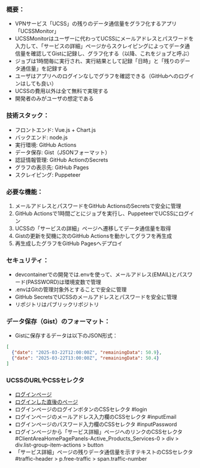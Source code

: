 ### 概要：
- VPNサービス「UCSS」の残りのデータ通信量をグラフ化するアプリ「UCSSMonitor」
- UCSSMonitorはユーザーに代わってUCSSにメールアドレスとパスワードを入力して、「サービスの詳細」ページからスクレイピングによってデータ通信量を確認してGistに記録し、グラフ化する（以降、これをジョブと呼ぶ）
- ジョブは1時間毎に実行され、実行結果として記録「日時」と「残りのデータ通信量」を記録する
- ユーザはアプリへのログインなしでグラフを確認できる（GitHubへのログインはしても良い）
- UCSSの費用以外は全て無料で実現する
- 開発者のみがユーザの想定である

### 技術スタック：
- フロントエンド: Vue.js + Chart.js
- バックエンド: node.js
- 実行環境: GitHub Actions
- データ保存: Gist（JSONフォーマット）
- 認証情報管理: GitHub ActionのSecrets
- グラフの表示先: GitHub Pages
- スクレイピング: Puppeteer

### 必要な機能：
1. メールアドレスとパスワードをGitHub ActionsのSecretsで安全に管理
2. GitHub Actionsで1時間ごとにジョブを実行し、PuppeteerでUCSSにログイン
3. UCSSの「サービスの詳細」ページへ遷移してデータ通信量を取得
4. Gistの更新を契機に次のGitHub Actionsを動かしてグラフを再生成
5. 再生成したグラフをGitHub Pagesへデプロイ

### セキュリティ：

- devcontainerでの開発では.envを使って、メールアドレス(EMAIL)とパスワード(PASSWORD)は環境変数で管理
- .envはGitの管理対象外とすることで安全に管理
- GitHub SecretsでUCSSのメールアドレスとパスワードを安全に管理
- リポジトリはパブリックリポジトリ

### データ保存（Gist）のフォーマット：
- Gistに保存するデータは以下のJSON形式：
```json
[
  {"date": "2025-03-22T12:00:00Z", "remainingData": 50.9},
  {"date": "2025-03-22T13:00:00Z", "remainingData": 50.4}
]
```

### UCSSのURLやCSSセレクタ
- [ログインページ](https://my.undercurrentss.biz/index.php?rp=/login)
- [ログインした直後のページ](https://my.undercurrentss.biz/clientarea.php)
- ログインページのログインボタンのCSSセレクタ #login
- ログインページのメールアドレス入力欄のCSSセレクタ #inputEmail
- ログインページのパスワード入力欄のCSSセレクタ #inputPassword
- ログインページから「サービス詳細」ページへのリンクのCSSセレクタ　#ClientAreaHomePagePanels-Active_Products_Services-0 > div > div.list-group-item-actions > button
- 「サービス詳細」ページの残りデータ通信量を示すテキストのCSSセレクタ #traffic-header > p.free-traffic > span.traffic-number